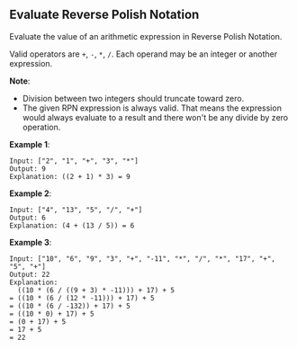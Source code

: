 Evaluate Reverse Polish Notation
---

Evaluate the value of an arithmetic expression in Reverse Polish Notation.

Valid operators are `+`, `-`, `*`, `/`. Each operand may be an integer or another expression.

__Note__:

- Division between two integers should truncate toward zero.
- The given RPN expression is always valid. That means the expression would always evaluate to a result and there won't be any divide by zero operation.

__Example 1__:

```
Input: ["2", "1", "+", "3", "*"]
Output: 9
Explanation: ((2 + 1) * 3) = 9
```

__Example 2__:

```
Input: ["4", "13", "5", "/", "+"]
Output: 6
Explanation: (4 + (13 / 5)) = 6
```
__Example 3__:

```
Input: ["10", "6", "9", "3", "+", "-11", "*", "/", "*", "17", "+", "5", "+"]
Output: 22
Explanation: 
  ((10 * (6 / ((9 + 3) * -11))) + 17) + 5
= ((10 * (6 / (12 * -11))) + 17) + 5
= ((10 * (6 / -132)) + 17) + 5
= ((10 * 0) + 17) + 5
= (0 + 17) + 5
= 17 + 5
= 22
```
